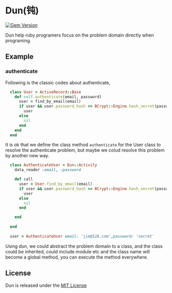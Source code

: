 # Dun(钝)
[![Gem Version](https://badge.fury.io/rb/dun.png)](http://badge.fury.io/rb/dun)

Dun help ruby programers focus on the problem domain directly when programing.

## Example

### authenticate

Following is the classic codes about authenticate,

```ruby
  class User < ActiveRecord::Base
	def self.authenticate(email, password)
	  user = find_by_email(email)
	  if user && user.password_hash == BCrypt::Engine.hash_secret(password, user.password_salt)
		user
	  else
		nil
	  end
	end
  end
```

It is ok that we define the class method `authenticate` for the User class to resolve the authenticate problem, but maybe we colud resolve this problem by another new way.

```ruby
  class AuthenticateUser < Dun::Activity
    data_reader :email, :password

    def call
	  user = User.find_by_email(email)
	  if user && user.password_hash == BCrypt::Engine.hash_secret(password, user.password_salt)
 	    user
	  else
	    nil
	  end

	end
	
  end
  
  user = AuthenticateUser email: 'jim@126.com',password: 'secret'
```

Using dun, we could abstract the problem domain to a class, and the class could be inherited, could include module etc and the class name will become a global method, you can execute the method everywhere.

## License
Dun is released under the [MIT License](http://www.opensource.org/licenses/MIT)
